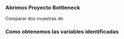 ### Abrimos Proyecto Bottleneck
Comparar dos muestras de



### Como obtenemos las variables identificadas
